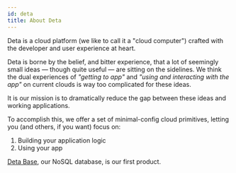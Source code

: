 ```yaml
---
id: deta
title: About Deta
---
```


Deta is a cloud platform (we like to call it a "cloud computer") crafted with the developer and user experience at heart.

Deta is borne by the belief, and bitter experience, that a lot of seemingly small ideas &mdash; though quite useful &mdash; are sitting on the sidelines. We think the dual experiences of *"getting to app"* and *"using and interacting with the app"* on current clouds is way too complicated for these ideas.

It is our mission is to dramatically reduce the gap between these ideas and working applications.

To accomplish this, we offer a set of minimal-config cloud primitives, letting you (and others, if you want) focus on:

1. Building your application logic
2. Using your app


[Deta Base](Base), our NoSQL database, is our first product.